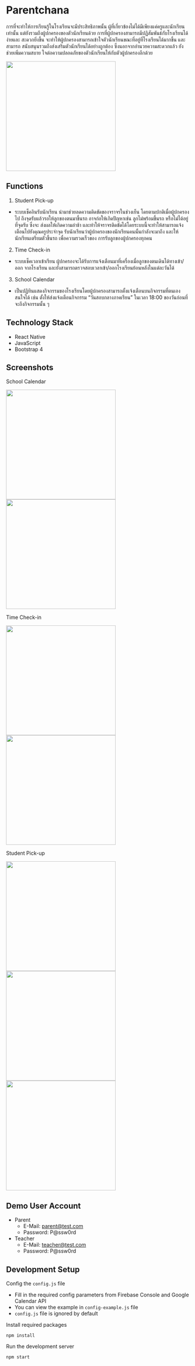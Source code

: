 # Parentchana

การที่จะทําให้การเรียนรู้ในโรงเรียนจะมีประสิทธิภาพนั้น ผู้ที่เกี่ยวข้องไม่ได้มีเพียงแค่ครูและนักเรียน
เท่านั้น แต่ยังรวมถึงผู้ปกครองของตัวนักเรียนด้วย การที่ผู้ปกครองสามารถมีปฏิสัมพันธ์กับโรงเรียนได้ง่ายและ
สะดวกยิ่งขึ้น จะทําให้ผู้ปกครองสามารถเข้าใจตัวนักเรียนขณะที่อยู่ที่โรงเรียนได้มากขึ้น และสามารถ
สนับสนุนรวมถึงส่งเสริมตัวนักเรียนได้อย่างถูกต้อง ซึ่งนอกจากอํานวยความสะดวกแล้ว ยังช่วยเพิ่มความสบาย
ใจต่อความปลอดภัยของตัวนักเรียนให้กับตัวผู้ปกครองอีกด้วย

<img width="300" src="/capture/01_Main_Menu.png">

## Functions
1. Student Pick-up
- ระบบเช็คอินรับนักเรียน นํามาช่วยลดความติดขัดของจราจรในช่วงเย็น โดยตามปกติเมื่อผู้ปกครองไป
ถึงจุดรับแล้วรอให้ลูกของตนมาขึ้นรถ อาจก่อให้เกิดปัญหาเช่น ลูกไม่พร้อมขึ้นรถ หรือไม่ได้อยู่ที่จุดรับ ซึ่งจะ
ส่งผลให้เกิดความล่าช้า และทําให้จราจรติดขัดได้โดยระบบนี้จะทําให้สามารถแจ้งเตือนไปยังคุณครูประจําจุด
รับนักเรียนว่าผู้ปกครองของนักเรียนคนนั้นกําลังจะมาถึง และให้นักเรียนเตรียมตัวขึ้นรถ เพื่อความรวดเร็วของ
การรับลูกของผู้ปกครองทุกคน
2. Time Check-in
- ระบบเช็คเวลาเข้าเรียน ผู้ปกครองจะได้รับการแจ้งเตือนมาที่เครื่องเมื่อลูกของตนเดินได้ทางเข้า/ออก
จากโรงเรียน และยังสามารถตรวจสอบเวลาเข้า/ออกโรงเรียนย้อนหลังในแต่ละวันได้
3. School Calendar
- เป็นปฏิทินแสดงกิจกรรมของโรงเรียนโดยผู้ปกครองสามารถตั้งแจ้งเตือนบนกิจกรรมที่ตนเองสนใจได้
เช่น ตั้งให้ส่งแจ้งเตือนกิจกรรม “วันสอบกลางภาคเรียน” ในเวลา 18:00 ของวันก่อนที่จะถึงกิจกรรมนั้น ๆ

## Technology Stack
  - React Native
  - JavaScript
  - Bootstrap 4

## Screenshots

School Calendar

<img width="300" src="/capture/calendar/01_Calendar_Agenda.png">
<img width="300" src="/capture/calendar/02_EventList.png">


Time Check-in

<img width="300" src="/capture/checkin/01_Select.png">
<img width="300" src="/capture/checkin/02_CheckIn_Selected.png">


Student Pick-up

<img width="300" src="/capture/pickup/01_Scan.png">
<img width="300" src="/capture/pickup/02_Success.png">
<img width="300" src="/capture/pickup/03_TeacherList.png">


## Demo User Account

- Parent
  - E-Mail: parent@test.com
  - Password: P@ssw0rd
- Teacher
  - E-Mail: teacher@test.com
  - Password: P@ssw0rd

## Development Setup

Config the `config.js` file

- Fill in the required config parameters from Firebase Console and Google Calendar API
- You can view the example in `config-example.js` file
- `config.js` file is ignored by default

Install required packages

```
npm install
```

Run the development server

```
npm start
```
